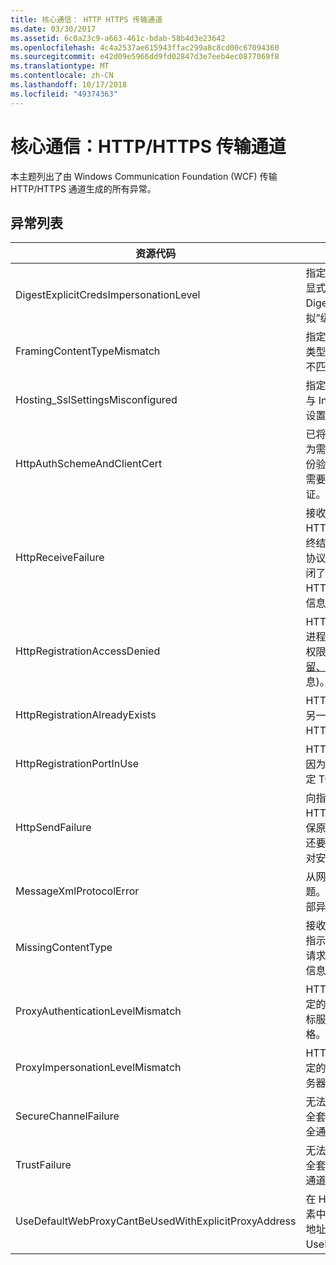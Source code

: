```yaml
---
title: 核心通信： HTTP HTTPS 传输通道
ms.date: 03/30/2017
ms.assetid: 6c0a23c9-a663-461c-bdab-58b4d3e23642
ms.openlocfilehash: 4c4a2537ae615943ffac299a8c8cd00c67094360
ms.sourcegitcommit: e42d09e5966dd9fd02847d3e7eeb4ec0877069f8
ms.translationtype: MT
ms.contentlocale: zh-CN
ms.lasthandoff: 10/17/2018
ms.locfileid: "49374363"
---
```

# <a name="core-communications-httphttps-transport-channels"></a>核心通信：HTTP/HTTPS 传输通道
本主题列出了由 Windows Communication Foundation (WCF) 传输 HTTP/HTTPS 通道生成的所有异常。  
  
## <a name="exception-list"></a>异常列表  
  
|资源代码|资源字符串|  
|-------------------|---------------------|  
|DigestExplicitCredsImpersonationLevel|指定的模拟级别已指定。 当与显式凭据一起使用时，HTTP Digest 身份验证只支持“模拟”级别。|  
|FramingContentTypeMismatch|指定的服务不支持指定的内容类型。 客户端和服务绑定可能不匹配。|  
|Hosting_SslSettingsMisconfigured|指定服务的安全套接字层设置与 Internet 信息服务中的相应设置不匹配。|  
|HttpAuthSchemeAndClientCert|已将 HTTPS 侦听器工厂配置为需要客户端证书和指定的身份验证方案。 但是，一次只能需要一种形式的客户端身份验证。|  
|HttpReceiveFailure|接收对指定服务终结点的 HTTP 响应时发生错误。 服务终结点绑定可能未使用 HTTP 协议。 另一种可能性是因为关闭了服务，所以服务器终止了 HTTP 请求上下文。 有关详细信息，请参见服务器日志。|  
|HttpRegistrationAccessDenied|HTTP 无法注册指定的 URL。 进程不具有此命名空间的访问权限 (请参阅[Namespace 保留、 注册和路由](/windows/desktop/http/namespace-reservations-registrations-and-routing)有关详细信息)。|  
|HttpRegistrationAlreadyExists|HTTP 无法注册指定的 URL。 另一应用程序已经向 HTTP.SYS 注册了此 URL。|  
|HttpRegistrationPortInUse|HTTP 无法注册指定的 URL，因为另一应用程序正在使用指定 TCP 端口。|  
|HttpSendFailure|向指定的服务终结点发出 HTTP 请求时发生错误。 请确保原因不是安全绑定不匹配。 还要确保该服务的配置不是针对安全套接字层进行的。|  
|MessageXmlProtocolError|从网络接收到的 XML 存在问题。 有关详细信息，请参见内部异常。|  
|MissingContentType|接收方返回一个错误，该错误指示对指定服务终结点发出的请求缺少内容类型。 有关更多信息，请参见内部异常。|  
|ProxyAuthenticationLevelMismatch|HTTP 代理身份验证凭据所指定的相互身份验证要求比对目标服务器身份验证的要求更严格。|  
|ProxyImpersonationLevelMismatch|HTTP 代理身份验证凭据所指定的模拟级别限制比对目标服务器身份验证的限制更严格。|  
|SecureChannelFailure|无法使用指定的颁发机构为安全套接字层/传输层安全建立安全通道。|  
|TrustFailure|无法使用指定的颁发机构为安全套接字层/传输层安全的安全通道建立信任关系。|  
|UseDefaultWebProxyCantBeUsedWithExplicitProxyAddress|在 HttpTransportBinding 元素中，不能同时指定显式代理地址和 UseDefaultWebProxy=true。|
